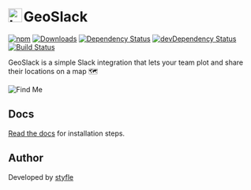 # GeoSlack <img alt="Logo" width="28" height="28" src="https://styfle.github.io/geoslack/img/geoslack.svg" align="left" />

[![npm](https://badgen.net/npm/v/geoslack)](https://www.npmjs.com/package/geoslack)
[![Downloads](https://badgen.net/npm/dt/geoslack)](https://www.npmjs.com/package/geoslack)
[![Dependency Status](https://badgen.net/david/dep/styfle/geoslack)](https://david-dm.org/styfle/geoslack)
[![devDependency Status](https://badgen.net/david/dev/styfle/geoslack)](https://david-dm.org/styfle/geoslack?type=dev)
[![Build Status](https://badgen.net/travis/styfle/geoslack)](https://travis-ci.org/styfle/geoslack)

GeoSlack is a simple Slack integration that lets your team plot and share their locations on a map 🗺

![Find Me](https://styfle.github.io/geoslack/img/findme.png)

## Docs

[Read the docs](https://geoslack.ceriously.com) for installation steps.

## Author

Developed by [styfle](https://styfle.dev)

